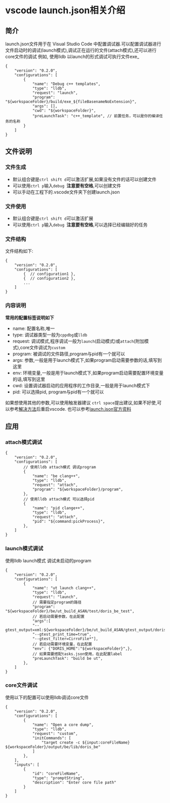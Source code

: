 # vscode launch.json相关介绍

## 简介
launch.json文件用于在 Visual Studio Code 中配置调试器.可以配置调试器进行文件启动时的调试(launch模式),调试正在运行的文件(attach模式),还可以进行core文件的调试
例如, 使用lldb 以launch的形式调试可执行文件exe_
```
{
    "version": "0.2.0",
    "configurations": [
        {
            "name": "Debug c++ templates",
            "type": "lldb",
            "request": "launch",
            "program": "${workspaceFolder}/build/exe_${fileBasenameNoExtension}",
            "args": [],
            "cwd": "${workspaceFolder}",
            "preLaunchTask": "c++_template", // 前置任务，可以是你的编译任务的名称
        }
    ]
}
```

## 文件说明
### 文件生成
- 默认组合键是`ctrl shift d`可以激活扩展,如果没有文件的话可以创建文件
- 可以使用`ctrl p`输入`debug `**注意要有空格**,可以创建文件
- 可以手动在工程下的.vscode文件夹下创建launch.json
### 文件使用
- 默认组合键是`ctrl shift d`可以激活扩展
- 可以使用`ctrl p`输入`debug `**注意要有空格**,可以选择已经编辑好的任务
### 文件结构
文件结构如下:
```
{
    "version": "0.2.0",
    "configurations": [
        {  // configuration1 },
        {  // configuration2 },
        ...
    ]
}
```
### 内容说明
**常用的配置标签说明如下**
- name: 配置名称,唯一
- type: 调试器类型一般为`cppdbg`或`lldb`
- request: 调试模式,程序调试一般为`launch`(启动模式)或`attach`(附加模式),core文件调试为`custom`
- program: 被调试的文件路径,program与pid有一个就可以
- args: 参数,一般是用于launch模式下,如果program启动需要参数的话,填写到这里
- env: 环境变量,一般是用于launch模式下,如果program启动需要配置环境变量的话,填写到这里
- cwd: 设置调试器启动的应用程序的工作目录,一般是用于launch模式下
- pid: 可以选择pid, program与pid有一个就可以

如果想使用其他的参数,可以使用触发器建议 `ctrl space`提出建议,如果不好使,可以参考[解决方法](https://blog.csdn.net/qq_43220213/article/details/129645181)后重启vscode.
也可以参考[launch.json官方资料](https://code.visualstudio.com/docs/cpp/launch-json-reference)


## 应用
### attach模式调试
```
{
    "version": "0.2.0",
    "configurations": [
        // 使用lldb attach模式 调试program
        {
            "name": "be clang++",
            "type": "lldb",
            "request": "attach",
            "program": "${workspaceFolder}/program",
        },
        // 使用lldb attach模式 可以选择pid
        {
            "name": "pid clange++",
            "type": "lldb",
            "request": "attach",
            "pid": "${command:pickProcess}",
        },
    ]
}
```
### launch模式调试
使用lldb launch模式 调试未启动的program
```
{
    "version": "0.2.0",
    "configurations": [
        {
            "name": "ut launch clang++",
            "type": "lldb",
            "request": "launch",
            // 需要指定program的路径
            "program": "${workspaceFolder}/be/ut_build_ASAN/test/doris_be_test",
            // 若启动需要参数，在此配置
            "args":[
            "--gtest_output=xml:${workspaceFolder}/be/ut_build_ASAN/gtest_output/doris_be_test.xml",
            "--gtest_print_time=true",
            "--gtest_filter=CirroFile*"],
            // 若启动需要环境变量，在此配置
            "env": {"DORIS_HOME":"${workspaceFolder}",},
            // 如果需要搭配tasks.json使用，在此配置label
            "preLaunchTask": "build be ut",
        },
    ]
}
```

### core文件调试
使用以下的配置可以使用lldb调试core文件
```
{
    "version": "0.2.0",
    "configurations": [
        {
            "name": "Open a core dump",
            "type": "lldb",
            "request": "custom",
            "initCommands": [
                "target create -c ${input:coreFileName} ${workspaceFolder}/output/be/lib/doris_be"
            ]
        },
    ],
    "inputs": [
        {
            "id": "coreFileName",
            "type": "promptString",
            "description": "Enter core file path"
        }
    ]
}
```